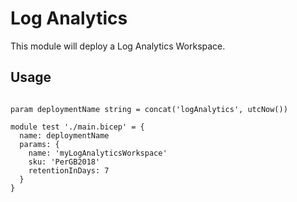 # Log Analytics
This module will deploy a Log Analytics Workspace.

## Usage
``` bicep

param deploymentName string = concat('logAnalytics', utcNow())

module test './main.bicep' = {
  name: deploymentName
  params: {
    name: 'myLogAnalyticsWorkspace'
    sku: 'PerGB2018'
    retentionInDays: 7
  }
}
```